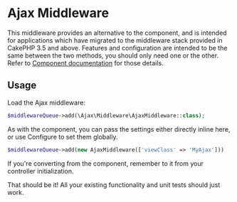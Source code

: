 # Ajax Middleware
This middleware provides an alternative to the component, and is intended for applications which have migrated to the
middleware stack provided in CakePHP 3.5 and above.
Features and configuration are intended to be the same between the two methods, you should only need one or
the other.
Refer to [Component documentation](../Component/Ajax.md) for those details.

## Usage
Load the Ajax middleware:
```php
$middlewareQueue->add(\Ajax\Middleware\AjaxMiddleware::class);
```

As with the component, you can pass the settings either directly inline here, or use Configure to set them globally.

```php
$middlewareQueue->add(new AjaxMiddleware(['viewClass' => 'MyAjax']))
```

If you're converting from the component, remember to it from your controller initialization.

That should be it! All your existing functionality and unit tests should just work.